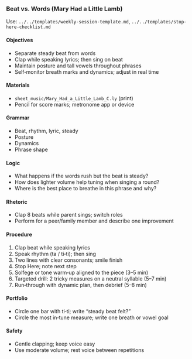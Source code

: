 ### Beat vs. Words (Mary Had a Little Lamb)

Use: `../../templates/weekly-session-template.md`, `../../templates/stop-here-checklist.md`

#### Objectives
- Separate steady beat from words
- Clap while speaking lyrics; then sing on beat
- Maintain posture and tall vowels throughout phrases
- Self‑monitor breath marks and dynamics; adjust in real time

#### Materials
- `sheet_music/Mary_Had_a_Little_Lamb_C.ly` (print)
- Pencil for score marks; metronome app or device

#### Grammar
- Beat, rhythm, lyric, steady
- Posture
- Dynamics
- Phrase shape

#### Logic
- What happens if the words rush but the beat is steady?
- How does lighter volume help tuning when singing a round?
- Where is the best place to breathe in this phrase and why?

#### Rhetoric
- Clap 8 beats while parent sings; switch roles
- Perform for a peer/family member and describe one improvement

#### Procedure
1) Clap beat while speaking lyrics
2) Speak rhythm (ta / ti‑ti); then sing
3) Two lines with clear consonants; smile finish
4) Stop Here; note next step
5) Solfege or tone warm‑up aligned to the piece (3–5 min)
6) Targeted drill: 2 tricky measures on a neutral syllable (5–7 min)
7) Run‑through with dynamic plan, then debrief (5–8 min)

#### Portfolio
- Circle one bar with ti‑ti; write “steady beat felt?”
- Circle the most in‑tune measure; write one breath or vowel goal

#### Safety
- Gentle clapping; keep voice easy
- Use moderate volume; rest voice between repetitions

<!-- enriched: v1 -->
